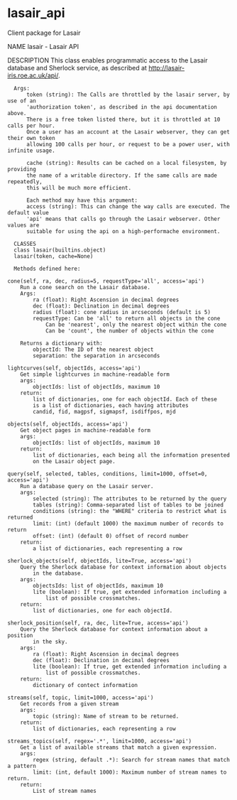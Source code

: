 # lasair_api
Client package for Lasair

NAME
      lasair - Lasair API

DESCRIPTION
      This class enables programmatic access to the Lasair database and Sherlock service, 
      as described at http://lasair-iris.roe.ac.uk/api/.
      
      Args:
          token (string): The Calls are throttled by the lasair server, by use of an 
          'authorization token', as described in the api documentation above. 
          There is a free token listed there, but it is throttled at 10 calls per hour. 
          Once a user has an account at the Lasair webserver, they can get their own token
          allowing 100 calls per hour, or request to be a power user, with infinite usage.
      
          cache (string): Results can be cached on a local filesystem, by providing 
          the name of a writable directory. If the same calls are made repeatedly, 
          this will be much more efficient.
      
          Each method may have this argument:
          access (string): This can change the way calls are executed. The default value 
          'api' means that calls go through the Lasair webserver. Other values are 
          suitable for using the api on a high-performache environment.

      CLASSES
      class lasair(builtins.object)
      lasair(token, cache=None)
    
      Methods defined here:
    
    cone(self, ra, dec, radius=5, requestType='all', access='api')
        Run a cone search on the Lasair database.
        Args:
            ra (float): Right Ascension in decimal degrees
            dec (float): Declination in decimal degrees
            radius (float): cone radius in arcseconds (default is 5)
            requestType: Can be 'all' to return all objects in the cone
                Can be 'nearest', only the nearest object within the cone
                Can be 'count', the number of objects within the cone
        
        Returns a dictionary with:
            objectId: The ID of the nearest object
            separation: the separation in arcseconds
    
    lightcurves(self, objectIds, access='api')
        Get simple lightcurves in machine-readable form
        args:
            objectIds: list of objectIds, maximum 10
        return:
            list of dictionaries, one for each objectId. Each of these
            is a list of dictionaries, each having attributes
            candid, fid, magpsf, sigmapsf, isdiffpos, mjd
    
    objects(self, objectIds, access='api')
        Get object pages in machine-readable form
        args:
            objectIds: list of objectIds, maximum 10
        return:
            list of dictionaries, each being all the information presented
            on the Lasair object page.
    
    query(self, selected, tables, conditions, limit=1000, offset=0, access='api')
        Run a database query on the Lasair server.
        args: 
            selected (string): The attributes to be returned by the query
            tables (string): Comma-separated list of tables to be joined
            conditions (string): the "WHERE" criteria to restrict what is returned
            limit: (int) (default 1000) the maximum number of records to return
            offset: (int) (default 0) offset of record number
        return:
            a list of dictionaries, each representing a row
    
    sherlock_objects(self, objectIds, lite=True, access='api')
        Query the Sherlock database for context information about objects
            in the database.
        args:
            objectsIds: list of objectIds, maximum 10
            lite (boolean): If true, get extended information including a 
                list of possible crossmatches.
        return:
            list of dictionaries, one for each objectId.
    
    sherlock_position(self, ra, dec, lite=True, access='api')
        Query the Sherlock database for context information about a position
            in the sky.
        args:
            ra (float): Right Ascension in decimal degrees
            dec (float): Declination in decimal degrees
            lite (boolean): If true, get extended information including a 
                list of possible crossmatches.
        return:
            dictionary of contect information
    
    streams(self, topic, limit=1000, access='api')
        Get records from a given stream
        args:
            topic (string): Name of stream to be returned.
        return:
            list of dictionaries, each representing a row
    
    streams_topics(self, regex='.*', limit=1000, access='api')
        Get a list of available streams that match a given expression.
        args:
            regex (string, default .*): Search for stream names that match a pattern
            limit: (int, default 1000): Maximum number of stream names to return.
        return:
            List of stream names
    
